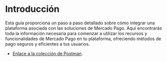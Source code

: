 # Introducción

Esta guía proporciona un paso a paso detallado sobre cómo integrar una plataforma asociada con las soluciones de Mercado Pago. Aquí encontrarás toda la información necesaria para comenzar a utilizar los recursos y funcionalidades de Mercado Pago en tu plataforma, ofreciendo métodos de pago seguros y eficientes a tus usuarios.

- [Enlace a la colección de Postman](https://documenter.getpostman.com/view/8396191/2s93RRxZ1Y).
